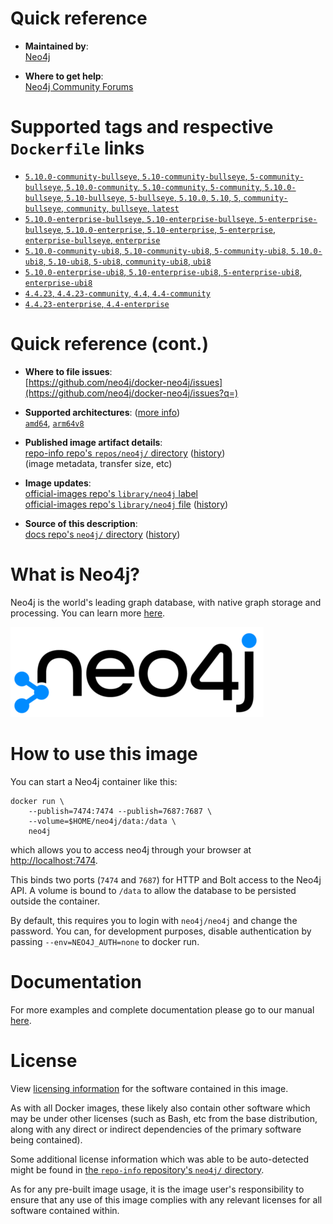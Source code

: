 <!--

********************************************************************************

WARNING:

    DO NOT EDIT "neo4j/README.md"

    IT IS AUTO-GENERATED

    (from the other files in "neo4j/" combined with a set of templates)

********************************************************************************

-->

# Quick reference

-	**Maintained by**:  
	[Neo4j](https://github.com/neo4j/docker-neo4j)

-	**Where to get help**:  
	[Neo4j Community Forums](https://community.neo4j.com)

# Supported tags and respective `Dockerfile` links

-	[`5.10.0-community-bullseye`, `5.10-community-bullseye`, `5-community-bullseye`, `5.10.0-community`, `5.10-community`, `5-community`, `5.10.0-bullseye`, `5.10-bullseye`, `5-bullseye`, `5.10.0`, `5.10`, `5`, `community-bullseye`, `community`, `bullseye`, `latest`](https://github.com/neo4j/docker-neo4j-publish/blob/08626d7514acb1cb0f6eab0993f26385165d701f/5.10.0/bullseye/community/Dockerfile)
-	[`5.10.0-enterprise-bullseye`, `5.10-enterprise-bullseye`, `5-enterprise-bullseye`, `5.10.0-enterprise`, `5.10-enterprise`, `5-enterprise`, `enterprise-bullseye`, `enterprise`](https://github.com/neo4j/docker-neo4j-publish/blob/08626d7514acb1cb0f6eab0993f26385165d701f/5.10.0/bullseye/enterprise/Dockerfile)
-	[`5.10.0-community-ubi8`, `5.10-community-ubi8`, `5-community-ubi8`, `5.10.0-ubi8`, `5.10-ubi8`, `5-ubi8`, `community-ubi8`, `ubi8`](https://github.com/neo4j/docker-neo4j-publish/blob/08626d7514acb1cb0f6eab0993f26385165d701f/5.10.0/ubi8/community/Dockerfile)
-	[`5.10.0-enterprise-ubi8`, `5.10-enterprise-ubi8`, `5-enterprise-ubi8`, `enterprise-ubi8`](https://github.com/neo4j/docker-neo4j-publish/blob/08626d7514acb1cb0f6eab0993f26385165d701f/5.10.0/ubi8/enterprise/Dockerfile)
-	[`4.4.23`, `4.4.23-community`, `4.4`, `4.4-community`](https://github.com/neo4j/docker-neo4j-publish/blob/8b2ff2c35aa0f2a28f6c0ec612388e3549c10cdb/4.4.23/community/Dockerfile)
-	[`4.4.23-enterprise`, `4.4-enterprise`](https://github.com/neo4j/docker-neo4j-publish/blob/8b2ff2c35aa0f2a28f6c0ec612388e3549c10cdb/4.4.23/enterprise/Dockerfile)

# Quick reference (cont.)

-	**Where to file issues**:  
	[https://github.com/neo4j/docker-neo4j/issues](https://github.com/neo4j/docker-neo4j/issues?q=)

-	**Supported architectures**: ([more info](https://github.com/docker-library/official-images#architectures-other-than-amd64))  
	[`amd64`](https://hub.docker.com/r/amd64/neo4j/), [`arm64v8`](https://hub.docker.com/r/arm64v8/neo4j/)

-	**Published image artifact details**:  
	[repo-info repo's `repos/neo4j/` directory](https://github.com/docker-library/repo-info/blob/master/repos/neo4j) ([history](https://github.com/docker-library/repo-info/commits/master/repos/neo4j))  
	(image metadata, transfer size, etc)

-	**Image updates**:  
	[official-images repo's `library/neo4j` label](https://github.com/docker-library/official-images/issues?q=label%3Alibrary%2Fneo4j)  
	[official-images repo's `library/neo4j` file](https://github.com/docker-library/official-images/blob/master/library/neo4j) ([history](https://github.com/docker-library/official-images/commits/master/library/neo4j))

-	**Source of this description**:  
	[docs repo's `neo4j/` directory](https://github.com/docker-library/docs/tree/master/neo4j) ([history](https://github.com/docker-library/docs/commits/master/neo4j))

# What is Neo4j?

Neo4j is the world's leading graph database, with native graph storage and processing. You can learn more [here](http://neo4j.com/developer).

![logo](https://raw.githubusercontent.com/docker-library/docs/56823e63d5b6dd7ddbb9d5d3c4a8947778055d8e/neo4j/logo.png)

# How to use this image

You can start a Neo4j container like this:

```console
docker run \
    --publish=7474:7474 --publish=7687:7687 \
    --volume=$HOME/neo4j/data:/data \
    neo4j
```

which allows you to access neo4j through your browser at [http://localhost:7474](http://localhost:7474).

This binds two ports (`7474` and `7687`) for HTTP and Bolt access to the Neo4j API. A volume is bound to `/data` to allow the database to be persisted outside the container.

By default, this requires you to login with `neo4j/neo4j` and change the password. You can, for development purposes, disable authentication by passing `--env=NEO4J_AUTH=none` to docker run.

# Documentation

For more examples and complete documentation please go to our manual [here](http://neo4j.com/docs/operations-manual/current/deployment/single-instance/docker/).

# License

View [licensing information](https://neo4j.com/licensing) for the software contained in this image.

As with all Docker images, these likely also contain other software which may be under other licenses (such as Bash, etc from the base distribution, along with any direct or indirect dependencies of the primary software being contained).

Some additional license information which was able to be auto-detected might be found in [the `repo-info` repository's `neo4j/` directory](https://github.com/docker-library/repo-info/tree/master/repos/neo4j).

As for any pre-built image usage, it is the image user's responsibility to ensure that any use of this image complies with any relevant licenses for all software contained within.
